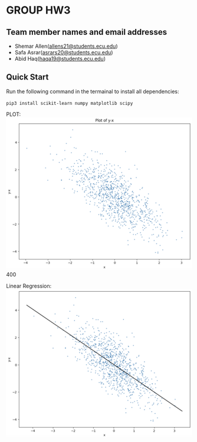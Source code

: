 # GROUP HW3

## Team member names and email addresses
- Shemar Allen(allens21@students.ecu.edu)
- Safa Asrar(asrars20@students.ecu.edu)
- Abid Haq(haqa19@students.ecu.edu)

## Quick Start
Run the following command in the termainal to install all dependencies:

`pip3 install scikit-learn numpy matplotlib scipy`

PLOT:
![Plot](plot.png)400


Linear Regression:
![LR](regression.png)
